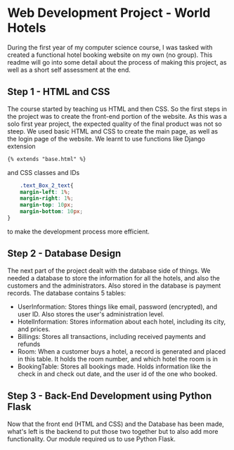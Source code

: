 # Web Development Project - World Hotels

During the first year of my computer science course, I was tasked with created a functional hotel booking website on my own (no group). This readme will go into some detail about the process of making this project, as well as a short self assessment at the end.

## Step 1 - HTML and CSS

The course started by teaching us HTML and then CSS. So the first steps in the project was to create the front-end portion of the website. As this was a solo first year project, the expected quality of the final product was not so steep. We used basic HTML and CSS to create the main page, as well as the login page of the website. We learnt to use functions like Django extension
```HTML
{% extends "base.html" %}
```
and CSS classes and IDs
```CSS
    .text_Box_2_text{
    margin-left: 1%;
    margin-right: 1%;
    margin-top: 10px;
    margin-bottom: 10px;
}
```
to make the development process more efficient.

## Step 2 - Database Design

The next part of the project dealt with the database side of things. We needed a database to store the information for all the hotels, and also the customers and the administrators. Also stored in the database is payment records. The database contains 5 tables:

- UserInformation: Stores things like email, password (encrypted), and user ID. Also stores the user's administration level.
- HotelInformation: Stores information about each hotel, including its city, and prices.
- Billings: Stores all transactions, including received payments and refunds
- Room: When a customer buys a hotel, a record is generated and placed in this table. It holds the room number, and which hotel the room is in
- BookingTable: Stores all bookings made. Holds information like the check in and check out date, and the user id of the one who booked.


## Step 3 - Back-End Development using Python Flask

Now that the front end (HTML and CSS) and the Database has been made, what's left is the backend to put those two together but to also add more functionality. Our module required us to use Python Flask.